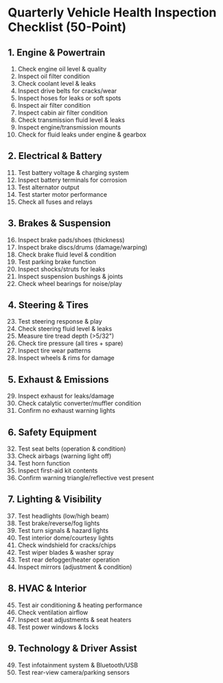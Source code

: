 # Quarterly Vehicle Health Inspection Checklist (50-Point)

## 1. Engine & Powertrain
1. Check engine oil level & quality  
2. Inspect oil filter condition  
3. Check coolant level & leaks  
4. Inspect drive belts for cracks/wear  
5. Inspect hoses for leaks or soft spots  
6. Inspect air filter condition  
7. Inspect cabin air filter condition  
8. Check transmission fluid level & leaks  
9. Inspect engine/transmission mounts  
10. Check for fluid leaks under engine & gearbox  

## 2. Electrical & Battery
11. Test battery voltage & charging system  
12. Inspect battery terminals for corrosion  
13. Test alternator output  
14. Test starter motor performance  
15. Check all fuses and relays  

## 3. Brakes & Suspension
16. Inspect brake pads/shoes (thickness)  
17. Inspect brake discs/drums (damage/warping)  
18. Check brake fluid level & condition  
19. Test parking brake function  
20. Inspect shocks/struts for leaks  
21. Inspect suspension bushings & joints  
22. Check wheel bearings for noise/play  

## 4. Steering & Tires
23. Test steering response & play  
24. Check steering fluid level & leaks  
25. Measure tire tread depth (>5/32")  
26. Check tire pressure (all tires + spare)  
27. Inspect tire wear patterns  
28. Inspect wheels & rims for damage  

## 5. Exhaust & Emissions
29. Inspect exhaust for leaks/damage  
30. Check catalytic converter/muffler condition  
31. Confirm no exhaust warning lights  

## 6. Safety Equipment
32. Test seat belts (operation & condition)  
33. Check airbags (warning light off)  
34. Test horn function  
35. Inspect first-aid kit contents  
36. Confirm warning triangle/reflective vest present  

## 7. Lighting & Visibility
37. Test headlights (low/high beam)  
38. Test brake/reverse/fog lights  
39. Test turn signals & hazard lights  
40. Test interior dome/courtesy lights  
41. Check windshield for cracks/chips  
42. Test wiper blades & washer spray  
43. Test rear defogger/heater operation  
44. Inspect mirrors (adjustment & condition)  

## 8. HVAC & Interior
45. Test air conditioning & heating performance  
46. Check ventilation airflow  
47. Inspect seat adjustments & seat heaters  
48. Test power windows & locks  

## 9. Technology & Driver Assist
49. Test infotainment system & Bluetooth/USB  
50. Test rear-view camera/parking sensors  
